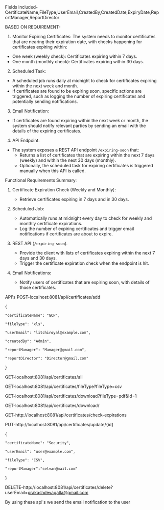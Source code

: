 Fields Included-
CertificateName,FileType,UserEmail,CreatedBy,CreatedDate,ExpiryDate,ReportManager,ReportDirector

BASED ON REQUIREMENT-
 1. Monitor Expiring Certificates:
   The system needs to monitor certificates that are nearing their expiration date, with checks happening for certificates expiring within:
   - One week (weekly check): Certificates expiring within 7 days.
   - One month (monthly check): Certificates expiring within 30 days.

 2. Scheduled Task:
   - A scheduled job runs daily at midnight to check for certificates expiring within the next week and month.
   - If certificates are found to be expiring soon, specific actions are triggered, such as logging the number of expiring certificates and potentially sending notifications.

 3. Email Notification:
   - If certificates are found expiring within the next week or month, the system should notify relevant parties by sending an email with the details of the expiring certificates.

 4. API Endpoint:
   - The system exposes a REST API endpoint `/expiring-soon` that:
     - Returns a list of certificates that are expiring within the next 7 days (weekly) and within the next 30 days (monthly).
     - Optionally, the scheduled task for expiring certificates is triggered manually when this API is called.

 Functional Requirements Summary:
1. Certificate Expiration Check (Weekly and Monthly):
   - Retrieve certificates expiring in 7 days and in 30 days.

2. Scheduled Job:
   - Automatically runs at midnight every day to check for weekly and monthly certificate expirations.
   - Log the number of expiring certificates and trigger email notifications if certificates are about to expire.

3. REST API (`/expiring-soon`):
   - Provide the client with lists of certificates expiring within the next 7 days and 30 days.
   - Trigger the certificate expiration check when the endpoint is hit.

4. Email Notifications:
   - Notify users of certificates that are expiring soon, with details of those certificates.

API's
POST-localhost:8081/api/certificates/add

{

    "certificateName": "GCP",
    
    "fileType": "xls",
    
    "userEmail": "litchiroyal@example.com",
    
    "createdBy": "Admin",
    
    "reportManager": "Manager@gmail.com",
    
    "reportDirector": "Director@gmail.com"
    
   
}


GET-localhost:8081/api/certificates/all

GET-localhost:8081/api/certificates/fileType?fileType=csv

GET-localhost:8081/api/certificates/download?fileType=pdf&Id=1

GET-localhost:8081/api/certificates/download/

GET-http://localhost:8081/api/certificates/check-expirations

PUT-http://localhost:8081/api/certificates/update/{id}

{

    "certificateName": "Security",
   
    "userEmail": "user@example.com",
    
    "fileType": "CSV",
  
    "reportManager":"selvan@mail.com"
    
}

DELETE-http://localhost:8081/api/certificates/delete?userEmail=prakashdevagalla@gmail.com

By using these api's we send the email notification to the user
